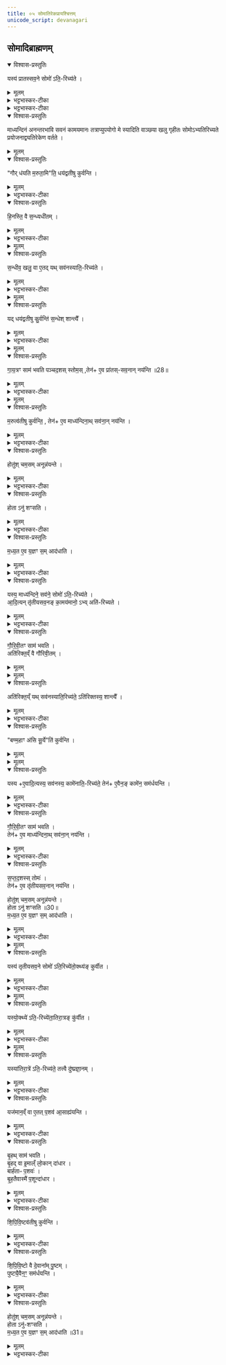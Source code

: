```yaml
---
title: ०५ सोमातिरेकप्रायश्चित्तम्‌
unicode_script: devanagari
---
```

## सोमादिब्राह्मणम्


<details open><summary>विश्वास-प्रस्तुतिः</summary>

यस्य॑ प्रातस्सव॒ने सोमो॑ ऽति॒-रिच्य॑ते ।  
</details>

<details><summary>मूलम्</summary>

यस्य॑ प्रातस्सव॒ने सोमो॑ ऽति॒-रिच्य॑ते ।  
</details>

<details><summary>भट्टभास्कर-टीका</summary>

1 अथाध्वरस्य ब्राह्मणशेषः सोमार्षेयः 'यस्य प्रातस्सवने'इत्यादयः त्रयोऽनुवाकाः । उन्नीतेषु चमसेषु अवशिष्यते हुतः ।
</details>

<details><summary>भट्टभास्कर-टीका</summary>

माध्य॑न्दिन॒ꣳ॒ सव॑नङ् का॒मय॑मानो॒ ऽभ्य् अति॑-रिच्यते ।  
</details>

<details open><summary>विश्वास-प्रस्तुतिः</summary>

माध्यन्दिनं अनन्तरभावि सवनं कामयमानः तत्राप्युपयोगो मे स्यादिति वाञ्छया खलु गृहीतः सोमोऽभ्यतिरिच्यते प्रयोजनाद्व्यतिरेकेण वर्तते ।
</details>

<details><summary>मूलम्</summary>

माध्यन्दिनं अनन्तरभावि सवनं कामयमानः तत्राप्युपयोगो मे स्यादिति वाञ्छया खलु गृहीतः सोमोऽभ्यतिरिच्यते प्रयोजनाद्व्यतिरेकेण वर्तते ।
</details>

<details open><summary>विश्वास-प्रस्तुतिः</summary>

"गौर् ध॑यति म॒रुता॒मि"ति॒ धय॑द्वतीषु कुर्वन्ति ।  
</details>

<details><summary>मूलम्</summary>

"गौर् ध॑यति म॒रुता॒मि"ति॒ धय॑द्वतीषु कुर्वन्ति ।  
</details>

<details><summary>भट्टभास्कर-टीका</summary>

अतिरेकित्वं च गृहीतभागिन्यः प्रातस्सवनदेवता न सहन्ते तत्कथं समाधेयमित्याह - 'गौर्धयति मरुताम्'इत्यासु धयद्वतीषु धयशब्दवतीषु प्रातस्सवनत्वात् गायत्रीषु उद्गातारो गायत्रं साम कुर्वन्ति स्तुतशस्त्रवन्तं पुनर्होममाचरेत् इति ।
</details>

<details open><summary>विश्वास-प्रस्तुतिः</summary>

हि॒नस्ति॒ वै स॒न्ध्यधी॑तम् ।  
</details>

<details><summary>मूलम्</summary>

हि॒नस्ति॒ वै स॒न्ध्यधी॑तम् ।  
</details>

<details><summary>भट्टभास्कर-टीका</summary>

कथं पुनर्धयद्वतीभिरयं दोषः सन्धीयत इत्याह - हिनस्तीति । अन्यदीयवत्सदोह्या गौस्सन्धिः । इह तु उपचारेण तदीय क्षीरं सन्धीत्युच्यते । पुनरपि गोसाधर्म्यात् सोमे वर्तते अन्यदीयत्वसामान्यात् ।  
</details>


<details><summary>मूलम्</summary>

स॒न्धीव॒ खलु॒ वा ए॒तत् ।
यथ्सव॑नस्याति॒रिच्य॑ते ।
</details>

<details open><summary>विश्वास-प्रस्तुतिः</summary>

स॒न्धीव॒ खलु॒ वा ए॒तद्  यथ् सव॑नस्याति॒-रिच्य॑ते ।  
</details>

<details><summary>मूलम्</summary>

स॒न्धीव॒ खलु॒ वा ए॒तद्  यथ् सव॑नस्याति॒-रिच्य॑ते ।  
</details>

<details><summary>भट्टभास्कर-टीका</summary>

तदिदमुक्तम् - सन्धीव खलु वा एतत् ।
यत्सवनस्यातिरिच्यते इति । अधीतं अपीतं अतिरोहितम् पानेन स्वरूपहानिर्लक्ष्यते । अयमर्थः - अयं सन्धिक्षीरसमोतिरिक्तः सोमः स्वरूपेणैव अवस्थितोपि अनपत्यत्वाद्यजमानं । हिनस्ति । तस्मादस्य समाधानं कर्तव्यं, तच्च धयद्वतीभिः क्रियत इति ।
</details>


<details><summary>मूलम्</summary>

यद्धय॑द्वतीषु कु॒र्वन्ति॑ ।
स॒न्धेश्शान्त्यै᳚ ।
</details>

<details open><summary>विश्वास-प्रस्तुतिः</summary>

यद् धय॑द्वतीषु कु॒र्वन्ति॑ स॒न्धेश् शान्त्यै᳚ ।  
</details>

<details><summary>मूलम्</summary>

यद् धय॑द्वतीषु कु॒र्वन्ति॑ स॒न्धेश् शान्त्यै᳚ ।  
</details>

<details><summary>भट्टभास्कर-टीका</summary>

तदिदमाह - यद्धयद्वतीषु कुर्वन्ति सन्धेश्शान्त्या इति । यद्वा - सन्धिनीक्षीरसमोऽयं सोमो यदि प्रातःसवन एव पीतस्स्यात् । ततो माध्यन्दिनेऽपि भवन् हिनस्ति यजमानमिति सन्धिगोस्थानीयप्रातस्सवनक्षीरसदृशस्य सोमातिरेकस्यापार्थत्वेन अन्यत्र अनुपयोज्यत्वात् धयद्वतीभिः अत्रैव पीतः क्रियत इति । यद्वा - अधीतं अधिगतं उत्पादितं सन्धिक्षीरं धयद्वतीभिः सामभिः पीतं क्रियत इति ॥
</details>


<details><summary>मूलम्</summary>

गा॒य॒त्रꣳ साम॑ भवति पञ्च-द॒शस्स्तोमः॑ ।
तेनै॒व प्रा॑तस्सव॒नान्नय॑न्ति ॥28॥  
</details>

<details open><summary>विश्वास-प्रस्तुतिः</summary>

गा॒य॒त्रꣳ साम॑ भवति पञ्चद॒शस् स्तोम॒स् ,तेन॑+ ए॒व प्रा॑तस्-सव॒नान् नय॑न्ति ॥28॥  
</details>

<details><summary>मूलम्</summary>

गा॒य॒त्रꣳ साम॑ भवति पञ्चद॒शस् स्तोम॒स् ,तेन॑+ ए॒व प्रा॑तस्-सव॒नान् नय॑न्ति ॥28॥  
</details>

<details><summary>भट्टभास्कर-टीका</summary>

2 गायत्रमित्यादि ॥ गायत्रपञ्चदशाभ्यां प्रातस्सवनान्न यन्ति न गच्छन्ति उद्गातारः । प्रातस्सवन एव प्रतिपत्तीः कृता भवति ॥
</details>


<details><summary>मूलम्</summary>

म॒रुत्व॑तीषु कुर्वन्ति ।
तेनै॒व माध्य॑न्दिना॒थ्सव॑ना॒न्नय॑न्ति ।
</details>

<details open><summary>विश्वास-प्रस्तुतिः</summary>

म॒रुत्व॑तीषु कुर्वन्ति॒ , तेन॑+ ए॒व माध्य॑न्दिना॒थ् सव॑ना॒न् नय॑न्ति ।  
</details>

<details><summary>मूलम्</summary>

म॒रुत्व॑तीषु कुर्वन्ति॒ , तेन॑+ ए॒व माध्य॑न्दिना॒थ् सव॑ना॒न् नय॑न्ति ।  
</details>

<details><summary>भट्टभास्कर-टीका</summary>

3 मरुत्वतीष्विति ॥ 'गौर्धयति' इत्यादिभिः मरुच्छब्दवतीभिः स्तवनात् माध्यन्दिनात् अपि सवनात् न गच्छन्ति तत्राप्युपयुक्तोऽसौ भवति यत् कामयमानः सोमोऽतिरिच्यते । केचिदाहुः - उभयसवनाकांक्षितत्वात् सन्ध्याकल्पोऽयमतिरिक्तः सोमः । ततश्च इत्थं क्रियमाणं स्तोत्रादिकं सन्ध्यायामधीतमुच्यमानमिव हिनस्ति । तत्र धयद्वतीनां गायत्रपञ्चदशाभ्यां गानात् सवनद्वयातिरेकेण सन्धिर्नाम कश्चिन्नास्ति ॥
</details>

<details open><summary>विश्वास-प्रस्तुतिः</summary>

होतु॑श् चम॒सम् अनून्न॑यन्ते ।  
</details>

<details><summary>मूलम्</summary>

होतु॑श् चम॒सम् अनून्न॑यन्ते ।  
</details>

<details><summary>भट्टभास्कर-टीका</summary>

4 होतुरिति ॥ होतुश्चमसं अग्रत उन्नीतमनु अन्ये चमसा उन्नयन्ते ।
</details>

<details open><summary>विश्वास-प्रस्तुतिः</summary>

होता ऽनु॑ शꣳसति ।
</details>

<details><summary>मूलम्</summary>

होता ऽनु॑ शꣳसति ।
</details>

<details><summary>भट्टभास्कर-टीका</summary>

होता तु तं अनु शंसति ऐन्द्राग्नमित्येके । ऐन्द्रावैष्णवमित्यन्ये ।
</details>

<details open><summary>विश्वास-प्रस्तुतिः</summary>

म॒ध्य॒त ए॒व य॒ज्ञꣳ स॒म् आद॑धाति ।  
</details>

<details><summary>मूलम्</summary>

म॒ध्य॒त ए॒व य॒ज्ञꣳ स॒म् आद॑धाति ।  
</details>

<details><summary>भट्टभास्कर-टीका</summary>

एवं कुर्वन् यज्ञं मध्यतः समादधाति अन्यूनानतिरिक्तसवनद्वयातिरेकेण समीकरोति । यथा सन्धिदोषो न भवति तथा करोति ॥
</details>

<details open><summary>विश्वास-प्रस्तुतिः</summary>

यस्य॒ माध्य॑न्दिने॒ सव॑ने॒ सोमो॑ ऽति॒-रिच्य॑ते ।  
आ॒दि॒त्यन् तृ॑तीयसव॒नङ् का॒मय॑मानो॒ ऽभ्य् अति॑-रिच्यते ।
</details>

<details><summary>मूलम्</summary>

यस्य॒ माध्य॑न्दिने॒ सव॑ने॒ सोमो॑ ऽति॒-रिच्य॑ते ।  
आ॒दि॒त्यन् तृ॑तीयसव॒नङ् का॒मय॑मानो॒ ऽभ्य् अति॑-रिच्यते ।
</details>

<details><summary>भट्टभास्कर-टीका</summary>

5 यस्य माध्यन्दिन इत्यादि ॥ पूर्ववत् ।
</details>

<details open><summary>विश्वास-प्रस्तुतिः</summary>

गौ॒रि॒वी॒तꣳ साम॑ भवति ।  
अति॑रिक्त॒व्ँ वै गौ॑रिवी॒तम् ।  
</details>

<details><summary>मूलम्</summary>

गौ॒रि॒वी॒तꣳ साम॑ भवति ।  
अति॑रिक्त॒व्ँ वै गौ॑रिवी॒तम् ।  
</details>


<details><summary>मूलम्</summary>

अति॑रिक्त॒य्ँयथ्सव॑नस्याति॒रिच्य॑ते ॥29॥  
अति॑रिक्तस्य॒ शान्त्यै᳚ ।
</details>

<details open><summary>विश्वास-प्रस्तुतिः</summary>

अति॑रिक्त॒य्ँ यथ् सव॑नस्याति॒रिच्य॑ते॒ ऽति॑रिक्तस्य॒ शान्त्यै᳚ ।  
</details>

<details><summary>मूलम्</summary>

अति॑रिक्त॒य्ँ यथ् सव॑नस्याति॒रिच्य॑ते॒ ऽति॑रिक्तस्य॒ शान्त्यै᳚ ।  
</details>

<details><summary>भट्टभास्कर-टीका</summary>

गोरिवीतमिति । अतिरिक्ताक्षरेण गौरिवीतेन स्तवनात् सोमातिरेकदोषशान्तिः ।
</details>

<details open><summary>विश्वास-प्रस्तुतिः</summary>

"बण्म॒हाꣳ अ॑सि सू॒र्ये"ति॑ कुर्वन्ति ।  
</details>

<details><summary>मूलम्</summary>

"बण्म॒हाꣳ अ॑सि सू॒र्ये"ति॑ कुर्वन्ति ।  
</details>


<details><summary>मूलम्</summary>

यस्यै॒वादि॒त्यस्य॒ सव॑नस्य॒ कामे॑नाति॒रिच्य॑ते ।
तेनै॒वैन॒ङ्कामे॑न॒ सम॑र्धयन्ति ।
</details>

<details open><summary>विश्वास-प्रस्तुतिः</summary>

यस्य +ए॒वादि॒त्यस्य॒ सव॑नस्य॒ कामे॑नाति॒-रिच्य॑ते॒ तेन॑+ ए॒वैन॒ङ् कामे॑न॒ सम॑र्धयन्ति ।  
</details>

<details><summary>मूलम्</summary>

यस्य +ए॒वादि॒त्यस्य॒ सव॑नस्य॒ कामे॑नाति॒-रिच्य॑ते॒ तेन॑+ ए॒वैन॒ङ् कामे॑न॒ सम॑र्धयन्ति ।  
</details>

<details><summary>भट्टभास्कर-टीका</summary>

'बण्महां असि सूर्य' इत्यासु सौरीषु स्तवनात् आदित्यं तृतीयसवनं कामयमानं सोममभिमतेन समृद्धं करोति ।
</details>

<details open><summary>विश्वास-प्रस्तुतिः</summary>

गौ॒रि॒वी॒तꣳ साम॑ भवति ।  
तेन॑+ ए॒व माध्य॑न्दिना॒थ् सव॑ना॒न् नय॑न्ति ।
</details>

<details><summary>मूलम्</summary>

गौ॒रि॒वी॒तꣳ साम॑ भवति ।  
तेन॑+ ए॒व माध्य॑न्दिना॒थ् सव॑ना॒न् नय॑न्ति ।
</details>

<details><summary>भट्टभास्कर-टीका</summary>

गौरिवीतस्य च पृष्टविकारत्वात् माध्यंदिनात्सवनान्न यन्ति स्तोमस्य सप्तदशत्वात् तृतीयसवनान्न यन्ति ॥
</details>

<details open><summary>विश्वास-प्रस्तुतिः</summary>

स॒प्त॒द॒शस्स् तोमः॑ ।  
तेन॑+ ए॒व तृ॑तीयसव॒नान् नय॑न्ति ।  

होतु॑श् चम॒सम् अनून्न॑यन्ते ।  
होता ऽनु॑ शꣳसति ॥30॥  
म॒ध्य॒त ए॒व य॒ज्ञꣳ स॒म् आद॑धाति ।  
</details>

<details><summary>मूलम्</summary>

स॒प्त॒द॒शस्स् तोमः॑ ।  
तेन॑+ ए॒व तृ॑तीयसव॒नान् नय॑न्ति ।  

होतु॑श् चम॒सम् अनून्न॑यन्ते ।  
होता ऽनु॑ शꣳसति ॥30॥  
म॒ध्य॒त ए॒व य॒ज्ञꣳ स॒म् आद॑धाति ।  
</details>

<details><summary>भट्टभास्कर-टीका</summary>

6 होतुरित्यादि ॥ समानम् । ऐन्द्रमित्येके । ऐन्द्रावैष्णवमित्यन्ये ॥
</details>


<details><summary>मूलम्</summary>

यस्य॑ तृतीयसव॒ने सोमो॑ऽति॒रिच्ये॑त ।
उ॒क्थ्य॑ङ्कुर्वीत ।
</details>

<details open><summary>विश्वास-प्रस्तुतिः</summary>

यस्य॑ तृतीयसव॒ने सोमो॑ ऽति॒रिच्ये॑तो॒क्थ्य॑ङ् कुर्वीत ।  
</details>

<details><summary>मूलम्</summary>

यस्य॑ तृतीयसव॒ने सोमो॑ ऽति॒रिच्ये॑तो॒क्थ्य॑ङ् कुर्वीत ।  
</details>

<details><summary>भट्टभास्कर-टीका</summary>

7 यस्य तृतीयसवन इत्यादि ॥ अग्रिष्टोमसंस्थे क्रतौ तृतीयसवनेऽतिरेकश्चेत् उक्थ्यं कुर्वीत ।
</details>


<details><summary>मूलम्</summary>

यस्यो॒क्थ्ये॑ऽति॒रिच्ये॑त ।
अ॒ति॒रा॒त्रङ्कु॑र्वीत ।
</details>

<details open><summary>विश्वास-प्रस्तुतिः</summary>

यस्यो॒क्थ्ये॑ ऽति॒-रिच्ये॑ता॒तिरा॒त्रङ् कु॑र्वीत ।
</details>

<details><summary>मूलम्</summary>

यस्यो॒क्थ्ये॑ ऽति॒-रिच्ये॑ता॒तिरा॒त्रङ् कु॑र्वीत ।
</details>

<details><summary>भट्टभास्कर-टीका</summary>

उक्थ्यसंस्थेऽतिरेकस्तृतीयसवने चेत्स्यात् अतिरात्रं कुर्वीत ।
</details>


<details><summary>मूलम्</summary>

यस्या॑तिरा॒त्रे॑ऽति॒रिच्य॑ते ।
तत्त्वै दु॑ष्प्रज्ञा॒नम् ।
</details>

<details open><summary>विश्वास-प्रस्तुतिः</summary>

यस्या॑तिरा॒त्रे॑ ऽति॒-रिच्य॑ते॒ तत्त्वै दु॑ष्प्रज्ञा॒नम् ।  
</details>

<details><summary>मूलम्</summary>

यस्या॑तिरा॒त्रे॑ ऽति॒-रिच्य॑ते॒ तत्त्वै दु॑ष्प्रज्ञा॒नम् ।  
</details>

<details><summary>भट्टभास्कर-टीका</summary>

अतिरात्रसंस्थे त्वतिरेके सति यत्समाधानं तत् दुष्प्रज्ञानं दुर्बोधनं न वयं जानीमः । तोरन्त्यलोपश्छान्दसः ।
</details>

<details open><summary>विश्वास-प्रस्तुतिः</summary>

यज॑मान॒व्ँ वा ए॒तत् प॒शव॑ आ॒साह्य॑यन्ति ।  
</details>

<details><summary>मूलम्</summary>

यज॑मान॒व्ँ वा ए॒तत् प॒शव॑ आ॒साह्य॑यन्ति ।  
</details>

<details><summary>भट्टभास्कर-टीका</summary>

अथाष्यसमाहिते महान् दोषः । तथा हि - एतत् एतस्मिन् दोषे सति पशवो यजमानमासाह्य सर्वतोऽभिभूय कथंचिदपि व्यवस्थापयितुं अशक्ता यन्ति त्यक्त्वा गच्छन्ति । आङ्पूर्वात् सहतेर्ल्यपि वर्णव्यत्ययेन दीर्घत्वम् । तस्माद्दुष्प्रज्ञानमिति नोपेक्षितव्यम् ।
</details>

<details open><summary>विश्वास-प्रस्तुतिः</summary>

बृ॒हथ् साम॑ भवति ।  
बृ॒हद् वा इ॒माल्ँ लो॒कान् दा॑धार ।  
बार्ह॑ताᳶ प॒शवः॑ ।  
बृ॒ह॒तैवास्मै॑ प॒शून्दा॑धार ।  
</details>

<details><summary>मूलम्</summary>

बृ॒हथ् साम॑ भवति ।  
बृ॒हद् वा इ॒माल्ँ लो॒कान् दा॑धार ।  
बार्ह॑ताᳶ प॒शवः॑ ।  
बृ॒ह॒तैवास्मै॑ प॒शून्दा॑धार ।  
</details>

<details><summary>भट्टभास्कर-टीका</summary>

इदं ब्रूम इत्याह - बृहदित्यादि । इमान् लोकान् यज्ञद्वारेण बृहत् बिभर्ति पशवः च बार्हताः बृहत उत्पन्नाः । बृहच्छन्द उत्सादिः । बृहता पशून् यजमानस्य धारयति ॥
</details>

<details open><summary>विश्वास-प्रस्तुतिः</summary>

शि॒पि॒वि॒ष्टव॑तीषु कुर्वन्ति ।  
</details>

<details><summary>मूलम्</summary>

शि॒पि॒वि॒ष्टव॑तीषु कुर्वन्ति ।  
</details>

<details><summary>भट्टभास्कर-टीका</summary>

8 शिपिविष्टवतीषु साम कुर्वन्ति ।
</details>

<details open><summary>विश्वास-प्रस्तुतिः</summary>

शि॒पि॒वि॒ष्टो वै दे॒वाना᳚म् पु॒ष्टम् ।  
पुष्ट्यै॒वैन॒ꣳ॒ सम॑र्धयन्ति ।  
</details>

<details><summary>मूलम्</summary>

शि॒पि॒वि॒ष्टो वै दे॒वाना᳚म् पु॒ष्टम् ।  
पुष्ट्यै॒वैन॒ꣳ॒ सम॑र्धयन्ति ।  
</details>

<details><summary>भट्टभास्कर-टीका</summary>

शिपिविष्टो हि देवानां पुष्टिहेतुः ।
</details>

<details open><summary>विश्वास-प्रस्तुतिः</summary>

होतु॑श् चम॒सम् अनून्न॑यन्ते ।  
होता ऽनु॑-शꣳसति ।  
म॒ध्य॒त ए॒व य॒ज्ञꣳ स॒म् आद॑धाति ॥31॥  
</details>

<details><summary>मूलम्</summary>

होतु॑श् चम॒सम् अनून्न॑यन्ते ।  
होता ऽनु॑-शꣳसति ।  
म॒ध्य॒त ए॒व य॒ज्ञꣳ स॒म् आद॑धाति ॥31॥  
</details>

<details><summary>भट्टभास्कर-टीका</summary>

होतुरित्यादि । गतम् । आश्विनमित्येके । ऐन्द्रावैष्णवमित्यन्ये ॥

इति पञ्चमोऽनुवाकः ॥  

</details>

